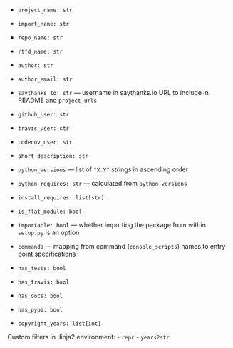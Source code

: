 - `project_name: str`
- `import_name: str`
- `repo_name: str`
- `rtfd_name: str`
- `author: str`
- `author_email: str`
- `saythanks_to: str` — username in saythanks.io URL to include in README and
  `project_urls`

- `github_user: str`
- `travis_user: str`
- `codecov_user: str`

- `short_description: str`

- `python_versions` — list of `"X.Y"` strings in ascending order
- `python_requires: str` — calculated from `python_versions`
- `install_requires: list[str]`

- `is_flat_module: bool`
- `importable: bool` — whether importing the package from within `setup.py` is
  an option
- `commands` — mapping from command (`console_scripts`) names to entry point
  specifications

- `has_tests: bool`
- `has_travis: bool`
- `has_docs: bool`
- `has_pypi: bool`

- `copyright_years: list[int]`

Custom filters in Jinja2 environment:
    - `repr`
    - `years2str`
